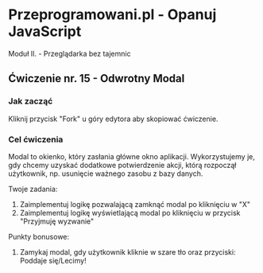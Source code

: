 # Przeprogramowani.pl - Opanuj JavaScript

Moduł II. - Przeglądarka bez tajemnic

## Ćwiczenie nr. 15 - Odwrotny Modal

### Jak zacząć

Kliknij przycisk "Fork" u góry edytora aby skopiować ćwiczenie.

### Cel ćwiczenia

Modal to okienko, który zasłania główne okno aplikacji. Wykorzystujemy je, gdy chcemy uzyskać dodatkowe potwierdzenie akcji, którą rozpoczął użytkownik, np. usunięcie ważnego zasobu z bazy danych.

Twoje zadania:
1. Zaimplementuj logikę pozwalającą zamknąć modal po kliknięciu w "X"
2. Zaimplementuj logikę wyświetlającą modal po kliknięciu w przycisk "Przyjmuję wyzwanie"

Punkty bonusowe:
1. Zamykaj modal, gdy użytkownik kliknie w szare tło oraz przyciski: Poddaje się/Lecimy!